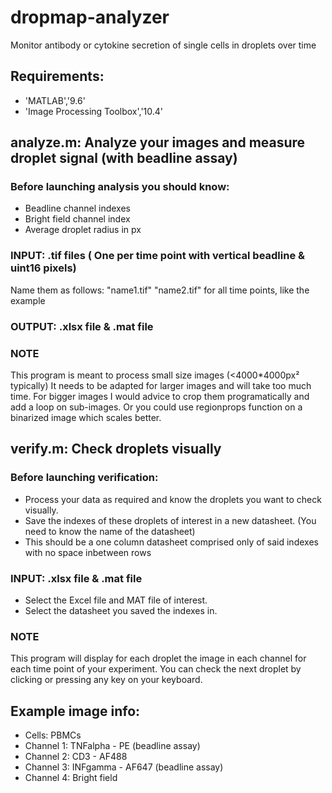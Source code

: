 # dropmap-analyzer
Monitor antibody or cytokine secretion of single cells in droplets over time
## Requirements: 
- 'MATLAB','9.6'
- 'Image Processing Toolbox','10.4'
## analyze.m: Analyze your images and measure droplet signal (with beadline assay)
### Before launching analysis you should know:
   - Beadline channel indexes
   - Bright field channel index
   - Average droplet radius in px
### INPUT: .tif files ( One per time point with vertical beadline & uint16 pixels)
Name them as follows: "name1.tif" "name2.tif" for all time points, like the example
### OUTPUT: .xlsx file & .mat file
### NOTE
This program is meant to process small size images (<4000\*4000px² typically)
It needs to be adapted for larger images and will take too much time.
For bigger images I would advice to crop them programatically and add a loop on sub-images.
Or you could use regionprops function on a binarized image which scales better.
## verify.m: Check droplets visually
### Before launching verification:
   - Process your data as required and know the droplets you want to check visually.
   - Save the indexes of these droplets of interest in a new datasheet. (You need to know the name of the datasheet)
   - This should be a one column datasheet comprised only of said indexes with no space inbetween rows
### INPUT: .xlsx file & .mat file
   - Select the Excel file and MAT file of interest.
   - Select the datasheet you saved the indexes in.
### NOTE
This program will display for each droplet the image in each channel for each time point of your experiment.
You can check the next droplet by clicking or pressing any key on your keyboard.
## Example image info:
- Cells: PBMCs
- Channel 1: TNFalpha - PE (beadline assay)
- Channel 2: CD3 - AF488
- Channel 3: INFgamma - AF647 (beadline assay)
- Channel 4: Bright field 
